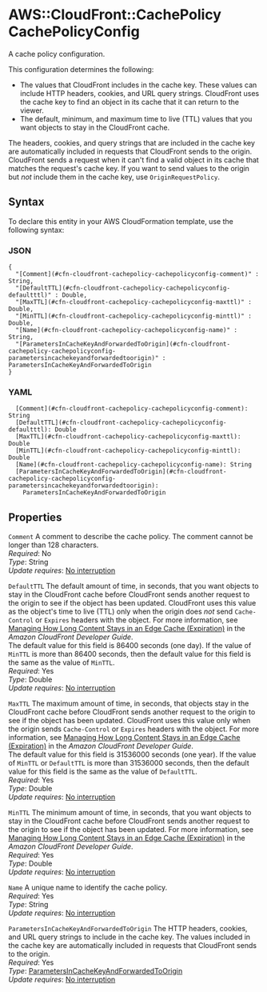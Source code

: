 # AWS::CloudFront::CachePolicy CachePolicyConfig<a name="aws-properties-cloudfront-cachepolicy-cachepolicyconfig"></a>

A cache policy configuration\.

This configuration determines the following:
+ The values that CloudFront includes in the cache key\. These values can include HTTP headers, cookies, and URL query strings\. CloudFront uses the cache key to find an object in its cache that it can return to the viewer\.
+ The default, minimum, and maximum time to live \(TTL\) values that you want objects to stay in the CloudFront cache\.

The headers, cookies, and query strings that are included in the cache key are automatically included in requests that CloudFront sends to the origin\. CloudFront sends a request when it can't find a valid object in its cache that matches the request's cache key\. If you want to send values to the origin but *not* include them in the cache key, use `OriginRequestPolicy`\.

## Syntax<a name="aws-properties-cloudfront-cachepolicy-cachepolicyconfig-syntax"></a>

To declare this entity in your AWS CloudFormation template, use the following syntax:

### JSON<a name="aws-properties-cloudfront-cachepolicy-cachepolicyconfig-syntax.json"></a>

```
{
  "[Comment](#cfn-cloudfront-cachepolicy-cachepolicyconfig-comment)" : String,
  "[DefaultTTL](#cfn-cloudfront-cachepolicy-cachepolicyconfig-defaultttl)" : Double,
  "[MaxTTL](#cfn-cloudfront-cachepolicy-cachepolicyconfig-maxttl)" : Double,
  "[MinTTL](#cfn-cloudfront-cachepolicy-cachepolicyconfig-minttl)" : Double,
  "[Name](#cfn-cloudfront-cachepolicy-cachepolicyconfig-name)" : String,
  "[ParametersInCacheKeyAndForwardedToOrigin](#cfn-cloudfront-cachepolicy-cachepolicyconfig-parametersincachekeyandforwardedtoorigin)" : ParametersInCacheKeyAndForwardedToOrigin
}
```

### YAML<a name="aws-properties-cloudfront-cachepolicy-cachepolicyconfig-syntax.yaml"></a>

```
  [Comment](#cfn-cloudfront-cachepolicy-cachepolicyconfig-comment): String
  [DefaultTTL](#cfn-cloudfront-cachepolicy-cachepolicyconfig-defaultttl): Double
  [MaxTTL](#cfn-cloudfront-cachepolicy-cachepolicyconfig-maxttl): Double
  [MinTTL](#cfn-cloudfront-cachepolicy-cachepolicyconfig-minttl): Double
  [Name](#cfn-cloudfront-cachepolicy-cachepolicyconfig-name): String
  [ParametersInCacheKeyAndForwardedToOrigin](#cfn-cloudfront-cachepolicy-cachepolicyconfig-parametersincachekeyandforwardedtoorigin): 
    ParametersInCacheKeyAndForwardedToOrigin
```

## Properties<a name="aws-properties-cloudfront-cachepolicy-cachepolicyconfig-properties"></a>

`Comment`  <a name="cfn-cloudfront-cachepolicy-cachepolicyconfig-comment"></a>
A comment to describe the cache policy\. The comment cannot be longer than 128 characters\.  
*Required*: No  
*Type*: String  
*Update requires*: [No interruption](https://docs.aws.amazon.com/AWSCloudFormation/latest/UserGuide/using-cfn-updating-stacks-update-behaviors.html#update-no-interrupt)

`DefaultTTL`  <a name="cfn-cloudfront-cachepolicy-cachepolicyconfig-defaultttl"></a>
The default amount of time, in seconds, that you want objects to stay in the CloudFront cache before CloudFront sends another request to the origin to see if the object has been updated\. CloudFront uses this value as the object's time to live \(TTL\) only when the origin does *not* send `Cache-Control` or `Expires` headers with the object\. For more information, see [Managing How Long Content Stays in an Edge Cache \(Expiration\)](https://docs.aws.amazon.com/AmazonCloudFront/latest/DeveloperGuide/Expiration.html) in the *Amazon CloudFront Developer Guide*\.  
The default value for this field is 86400 seconds \(one day\)\. If the value of `MinTTL` is more than 86400 seconds, then the default value for this field is the same as the value of `MinTTL`\.  
*Required*: Yes  
*Type*: Double  
*Update requires*: [No interruption](https://docs.aws.amazon.com/AWSCloudFormation/latest/UserGuide/using-cfn-updating-stacks-update-behaviors.html#update-no-interrupt)

`MaxTTL`  <a name="cfn-cloudfront-cachepolicy-cachepolicyconfig-maxttl"></a>
The maximum amount of time, in seconds, that objects stay in the CloudFront cache before CloudFront sends another request to the origin to see if the object has been updated\. CloudFront uses this value only when the origin sends `Cache-Control` or `Expires` headers with the object\. For more information, see [Managing How Long Content Stays in an Edge Cache \(Expiration\)](https://docs.aws.amazon.com/AmazonCloudFront/latest/DeveloperGuide/Expiration.html) in the *Amazon CloudFront Developer Guide*\.  
The default value for this field is 31536000 seconds \(one year\)\. If the value of `MinTTL` or `DefaultTTL` is more than 31536000 seconds, then the default value for this field is the same as the value of `DefaultTTL`\.  
*Required*: Yes  
*Type*: Double  
*Update requires*: [No interruption](https://docs.aws.amazon.com/AWSCloudFormation/latest/UserGuide/using-cfn-updating-stacks-update-behaviors.html#update-no-interrupt)

`MinTTL`  <a name="cfn-cloudfront-cachepolicy-cachepolicyconfig-minttl"></a>
The minimum amount of time, in seconds, that you want objects to stay in the CloudFront cache before CloudFront sends another request to the origin to see if the object has been updated\. For more information, see [Managing How Long Content Stays in an Edge Cache \(Expiration\)](https://docs.aws.amazon.com/AmazonCloudFront/latest/DeveloperGuide/Expiration.html) in the *Amazon CloudFront Developer Guide*\.  
*Required*: Yes  
*Type*: Double  
*Update requires*: [No interruption](https://docs.aws.amazon.com/AWSCloudFormation/latest/UserGuide/using-cfn-updating-stacks-update-behaviors.html#update-no-interrupt)

`Name`  <a name="cfn-cloudfront-cachepolicy-cachepolicyconfig-name"></a>
A unique name to identify the cache policy\.  
*Required*: Yes  
*Type*: String  
*Update requires*: [No interruption](https://docs.aws.amazon.com/AWSCloudFormation/latest/UserGuide/using-cfn-updating-stacks-update-behaviors.html#update-no-interrupt)

`ParametersInCacheKeyAndForwardedToOrigin`  <a name="cfn-cloudfront-cachepolicy-cachepolicyconfig-parametersincachekeyandforwardedtoorigin"></a>
The HTTP headers, cookies, and URL query strings to include in the cache key\. The values included in the cache key are automatically included in requests that CloudFront sends to the origin\.  
*Required*: Yes  
*Type*: [ParametersInCacheKeyAndForwardedToOrigin](aws-properties-cloudfront-cachepolicy-parametersincachekeyandforwardedtoorigin.md)  
*Update requires*: [No interruption](https://docs.aws.amazon.com/AWSCloudFormation/latest/UserGuide/using-cfn-updating-stacks-update-behaviors.html#update-no-interrupt)